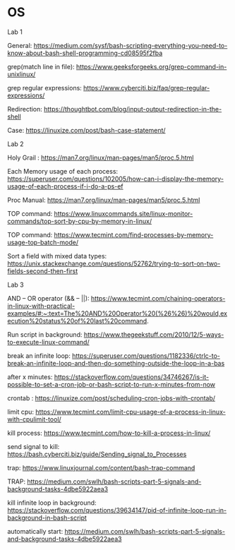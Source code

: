 # OS
Lab 1

General: https://medium.com/sysf/bash-scripting-everything-you-need-to-know-about-bash-shell-programming-cd08595f2fba

grep(match line in file): https://www.geeksforgeeks.org/grep-command-in-unixlinux/ 

grep regular expressions: https://www.cyberciti.biz/faq/grep-regular-expressions/

Redirection: https://thoughtbot.com/blog/input-output-redirection-in-the-shell

Case: https://linuxize.com/post/bash-case-statement/

Lab 2

Holy Grail : https://man7.org/linux/man-pages/man5/proc.5.html

Each Memory usage of each process: https://superuser.com/questions/102005/how-can-i-display-the-memory-usage-of-each-process-if-i-do-a-ps-ef

Proc Manual: https://man7.org/linux/man-pages/man5/proc.5.html

TOP command: https://www.linuxcommands.site/linux-monitor-commands/top-sort-by-cpu-by-memory-in-linux/

TOP command: https://www.tecmint.com/find-processes-by-memory-usage-top-batch-mode/

Sort a field with mixed data types: https://unix.stackexchange.com/questions/52762/trying-to-sort-on-two-fields-second-then-first

Lab 3

AND – OR operator (&& – ||): https://www.tecmint.com/chaining-operators-in-linux-with-practical-examples/#:~:text=The%20AND%20Operator%20(%26%26)%20would,execution%20status%20of%20last%20command.

Run script in background: https://www.thegeekstuff.com/2010/12/5-ways-to-execute-linux-command/

break an infinite loop: https://superuser.com/questions/1182336/ctrlc-to-break-an-infinite-loop-and-then-do-something-outside-the-loop-in-a-bas

after x minutes: https://stackoverflow.com/questions/34746267/is-it-possible-to-set-a-cron-job-or-bash-script-to-run-x-minutes-from-now

crontab : https://linuxize.com/post/scheduling-cron-jobs-with-crontab/

limit cpu: https://www.tecmint.com/limit-cpu-usage-of-a-process-in-linux-with-cpulimit-tool/

kill process: https://www.tecmint.com/how-to-kill-a-process-in-linux/

send signal to kill: https://bash.cyberciti.biz/guide/Sending_signal_to_Processes

trap: https://www.linuxjournal.com/content/bash-trap-command

TRAP: https://medium.com/swlh/bash-scripts-part-5-signals-and-background-tasks-4dbe5922aea3

kill infinite loop in background: https://stackoverflow.com/questions/39634147/pid-of-infinite-loop-run-in-background-in-bash-script

automatically start: https://medium.com/swlh/bash-scripts-part-5-signals-and-background-tasks-4dbe5922aea3
